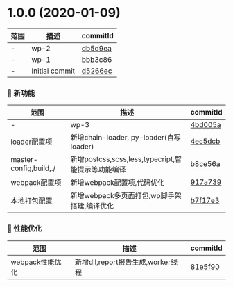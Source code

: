 # 1.0.0 (2020-01-09)

范围|描述|commitId
--|--|--
 - | wp-2 | [db5d9ea](https://github.com/qiuChengleiy/webpack-study/commit/db5d9ea)
 - | wp-1 | [bbb3c86](https://github.com/qiuChengleiy/webpack-study/commit/bbb3c86)
 - | Initial commit | [d5266ec](https://github.com/qiuChengleiy/webpack-study/commit/d5266ec)


### 🌟 新功能
范围|描述|commitId
--|--|--
 - | wp-3 | [4bd005a](https://github.com/qiuChengleiy/webpack-study/commit/4bd005a)
 loader配置项 | 新增chain-loader, py-loader(自写loader) | [4ec5dcb](https://github.com/qiuChengleiy/webpack-study/commit/4ec5dcb)
 master-config,build,./ | 新增postcss,scss,less,typecript,智能提示等功能编译 | [b8ce56a](https://github.com/qiuChengleiy/webpack-study/commit/b8ce56a)
 webpack配置项 | 新增webpack配置项,代码优化 | [917a739](https://github.com/qiuChengleiy/webpack-study/commit/917a739)
 本地打包配置 | 新增webpack多页面打包,wp脚手架搭建,编译优化 | [b7f17e3](https://github.com/qiuChengleiy/webpack-study/commit/b7f17e3)


### 🚀 性能优化
范围|描述|commitId
--|--|--
 webpack性能优化 | 新增dll,report报告生成,worker线程 | [81e5f90](https://github.com/qiuChengleiy/webpack-study/commit/81e5f90)

